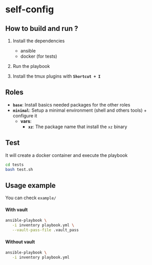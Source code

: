 # self-config

## How to build and run ?

1. Install the dependencies 
   - ansible
   - docker (for tests)

2. Run the playbook
3. Install the tmux plugins with **`Shortcut + I`**

## Roles

- **`base`**: Install basics needed packages for the other roles
- **`minimal`**: Setup a minimal environment (shell and others tools) + configure it
   - **vars**:
     - **`xz`**: The package name that install the `xz` binary

## Test

It will create a docker container and execute the playbook

```bash
cd tests
bash test.sh
```

## Usage example

You can check `example/`

#### With vault
```bash
ansible-playbook \
   -i inventory playbook.yml \
   --vault-pass-file .vault_pass
```

#### Without vault
```bash
ansible-playbook \
   -i inventory playbook.yml 
```
